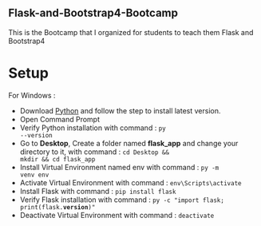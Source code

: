 ## Flask-and-Bootstrap4-Bootcamp
This is the Bootcamp that I organized for students to teach them Flask and Bootstrap4

# Setup
For Windows : 
- Download <a href="https://www.python.org/downloads/">Python</a> and follow the step to install latest version.
- Open Command Prompt
- Verify Python installation with command : <code>py --version</code>
- Go to <b>Desktop</b>, Create a folder named <b>flask_app</b> and change your directory to it, with command : <code>cd Desktop && mkdir && cd flask_app</code>
- Install Virtual Environment named env with command : <code>py -m venv env</code>
- Activate Virtual Environment with command : <code>env\Scripts\activate</code>
- Install Flask with command : <code>pip install flask</code>
- Verify Flask installation with command : <code>py -c "import flask; print(flask.__version__)"</code>
- Deactivate Virtual Environment with command : <code>deactivate</code>
